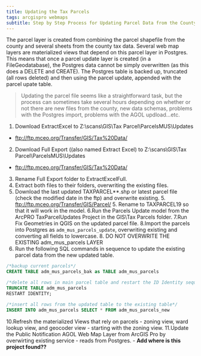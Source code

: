 ```yaml
---
title: Updating the Tax Parcels
tags: arcgispro webmaps
subtitle: Step by Step Process for Updating Parcel Data from the County GIS
---
```


The parcel layer is created from combining the parcel shapefile from the county and several sheets from the county tax data. Several web map layers are materialized views that depend on this parcel layer in Postgres. This means that once a parcel update layer is created (in a FileGeodatabase), the Postgres data cannot be simply overwritten (as this does a DELETE and CREATE). The Postgres table is backed up, truncated (all rows deleted) and then using the parcel update, appended with the parcel upate table.

> Updating the parcel file seems like a straightforward task, but the process can sometimes take several hours depending on whether or not there are new files from the county, new data schemas, problems with the Postgres import, problems with the AGOL updload...etc.

1. Download ExtractExcel to Z:\scans\GIS\Tax Parcel\ParcelsMUS\Updates
  - ftp://ftp.mceo.org/Transfer/GIS/Tax%20Data/
2. Download Full Export ((also named Extract Excel) to Z:\scans\GIS\Tax Parcel\ParcelsMUS\Updates
  - ftp://ftp.mceo.org/Transfer/GIS/Tax%20Data/
3. Rename Full Export folder to ExtractExcelFull.
4. Extract both files to their folders, overwriting the existing files.
5. Download the last updated TAXPARCEL**.shp or latest parcel file (check the modified date in the ftp) and overwrite existing.
    5. ftp://ftp.mceo.org/Transfer/GIS/Parcel/
    5. Rename to TAXPARCEL19 so that it will work in the model.
6.Run the Parcels Update model from the ArcPRO TaxParcelUpdates Project in the GIS\Tax Parcels folder.
7.Run Fix Geometries in QGIS on the updated parcel file.
8.Import the parcels into Postgres as ``adm_mus_parcels_update``, overwriting existing and converting all fields to lowercase.
    8. DO NOT OVERWRITE THE EXISTING adm_mus_parcels LAYER
9. Run the following SQL commands in sequence to update the existing parcel data from the new updated table.
```SQL
/*backup current parcels*/
CREATE TABLE adm_mus_parcels_bak as TABLE adm_mus_parcels

/*delete all rows in main parcel table and restart the ID Identity sequence*/
TRUNCATE TABLE adm_mus_parcels
RESTART IDENTITY;

/*insert all rows from the updated table to the existing table*/
INSERT INTO adm_mus_parcels SELECT * FROM adm_mus_parcels_new
```
10.Refresh the materialized Views that rely on parcels - zoning view, ward lookup view, and geocoder view - starting with the zoning view.
11.Update the Public Notification AGOL Web Map Layer from ArcGIS Pro by overwirting existing service - reads from Postgres. - **Add where is this project found??**

